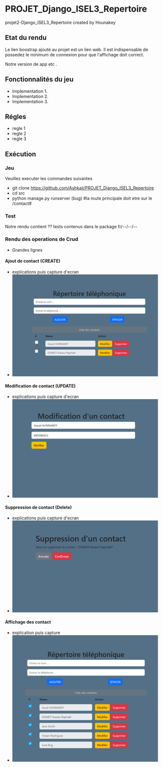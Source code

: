 # PROJET_Django_ISEL3_Repertoire
projet2-Django_ISEL3_Repertoire created by Hounakey

## Etat du rendu
Le lien boostrap ajouté au projet est un lien web.
Il est indispensable de possedez le minimum de connexion pour que l'affichage doit 
correct.

Notre version de app etc .

## Fonctionnalités du jeu
* Implementation 1.
* Implementation 2.
* Implementation 3.
## Régles
* regle 1
* regle 2
* regle 3
## Exécution
### Jeu
Veuillez executer les commandes suivantes
* git clone https://github.com/Ashkaji/PROJET_Django_ISEL3_Repertoire
* cd src
* python manage.py runserver (bug) #la route principale
doit etre sur le /contact#

### Test
Notre rendu contient ??  tests contenus dans le package fr/--/--/--

### Rendu des operations de Crud
* Grandes lignes
#### Ajout de contact (CREATE)
* explications puis capture d'ecran
* ![img.png](src/static/images/img.png)


#### Modification de contact (UPDATE)
* explications puis capture d'ecran
* ![img_1.png](src/static/images/img_1.png)

#### Suppression de contact (Delete)
* explications puis capture d'ecran
* ![img_2.png](src/static/images/img_2.png)

#### Affichage des contact
* explication puis capture
* ![img_3.png](src/static/images/img_3.png)